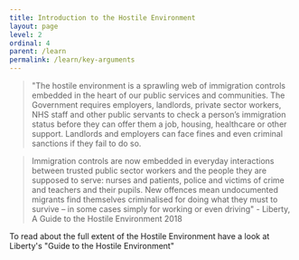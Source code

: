 ```yaml
---
title: Introduction to the Hostile Environment
layout: page
level: 2
ordinal: 4
parent: /learn
permalink: /learn/key-arguments
---
```


> "The hostile environment is a sprawling web of immigration controls embedded in the heart of our public services and communities. The Government requires employers, landlords, private sector workers, NHS staff and other public servants to check a person’s immigration status before they can offer them a job, housing, healthcare or other support. Landlords and employers can face fines and even criminal sanctions if they fail to do so.
 
> Immigration controls are now embedded in everyday interactions between trusted public sector workers and the people they are supposed to serve: nurses and patients, police and victims of crime and teachers and their pupils. New offences mean undocumented migrants find themselves criminalised for doing what they must to survive – in some cases simply for working or even driving" - Liberty, A Guide to the Hostile Environment 2018
 

To read about the full extent of the Hostile Environment have a look at Liberty's "Guide to the Hostile Environment"

